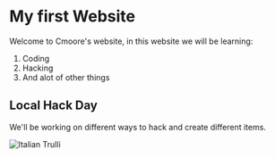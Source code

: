 # My first Website
Welcome to Cmoore's website, in this website we will be learning:

1. Coding
2. Hacking
3. And alot of other things

## Local Hack Day

We'll be working on different ways to hack and create different items.


<img src="pic_trulli.jpg" alt="Italian Trulli">
